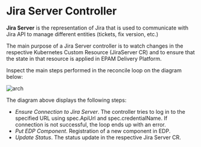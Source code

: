 # Jira Server Controller

**Jira Server** is the representation of Jira that is used to communicate with Jira API to manage different entities 
(tickets, fix version, etc.)

The main purpose of a Jira Server controller is to watch changes in the respective Kubernetes Custom Resource (JiraServer CR)
 and to ensure that the state in that resource is applied in EPAM Delivery Platform.
 
Inspect the main steps performed in the reconcile loop on the diagram below:

![arch](http://www.plantuml.com/plantuml/proxy?src=https://raw.githubusercontent.com/epmd-edp/codebase-operator/release/2.5/documentation/puml/jira_server_chain.puml&raw=true)

The diagram above displays the following steps:

- *Ensure Connection to Jira Server*. The controller tries to log in to the specified URL using spec.ApiUrl and spec.credentialName. 
If connection is not successful, the loop ends up with an error. 
- *Put EDP Component*. Registration of a new component in EDP.
- *Update Status*. The status update in the respective Jira Server CR.
